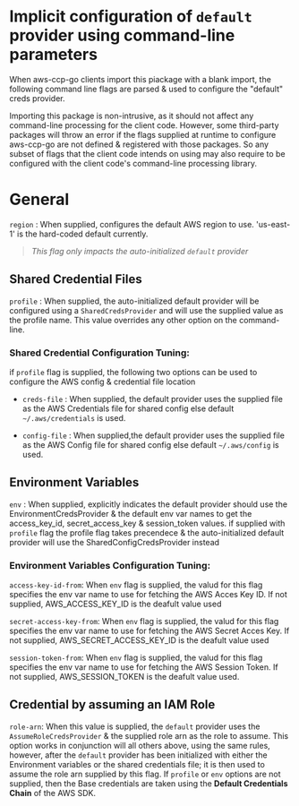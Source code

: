 
# Implicit configuration of `default` provider using command-line parameters
 When aws-ccp-go clients import this piackage with a blank import, the following command line flags are parsed & used to configure the "default" creds provider.

 Importing this package is non-intrusive, as it should not affect any command-line processing for the client code. However, some third-party packages will throw an error if the flags supplied at runtime to configure aws-ccp-go are not defined & registered with those packages. So any subset of flags that the client code intends on using may also require to be configured with the client code's command-line processing library.

 # General

  `region` :  When supplied, configures the default AWS region to use. 'us-east-1' is the hard-coded default currently.

>*This flag only impacts the auto-initialized `default` provider*

## Shared Credential Files

 `profile` : When supplied, the auto-initialized default provider will be configured using a `SharedCredsProvider`
 and will use the supplied value as the profile name. This value overrides any other option on the command-line.

 ### Shared Credential Configuration Tuning:

 if `profile` flag is supplied, the following two options can be used to configure the AWS config & credential file
 location

- `creds-file` :  When supplied, the default provider uses the supplied file as the AWS Credentials file for shared config
                else default `~/.aws/credentials` is used.

- `config-file` :  When supplied,the default provider uses the supplied file as the AWS Config file for shared config
                else default `~/.aws/config` is used.

## Environment Variables

`env` : When supplied, explicitly indicates the default provider should use the EnvironmentCredsProvider & the default
        env var names to get the access_key_id, secret_access_key & session_token values. if supplied with `profile` flag
        the profile flag takes precendece & the auto-initialized default provider will use the SharedConfigCredsProvider
        instead

 ### Environment Variables Configuration Tuning:

`access-key-id-from`: When `env` flag is supplied, the valud for this flag specifies the env var name to use for fetching
                    the AWS Acces Key ID. If not supplied, AWS_ACCESS_KEY_ID is the deafult value used

`secret-access-key-from`: When `env` flag is supplied, the valud for this flag specifies the env var name to use for fetching
                        the AWS Secret Acces Key. If not supplied, AWS_SECRET_ACCESS_KEY_ID is the deafult value used

`session-token-from`: When `env` flag is supplied, the valud for this flag specifies the env var name to use for fetching
                    the AWS Session Token. If not supplied, AWS_SESSION_TOKEN is the deafult value used.


## Credential by assuming an IAM Role

`role-arn`: When this value is supplied, the `default` provider uses the `AssumeRoleCredsProvider` & the supplied role arn as the role to assume. This option works in conjunction will all others above, using the same rules, however, after the `default`
provider has been initialized with either the Environment variables or the shared credentials file; it is then used to assume the role arn supplied by this flag. If `profile` or `env` options are not supplied, then the Base credentials are taken using the **Default Credentials Chain** of the AWS SDK.